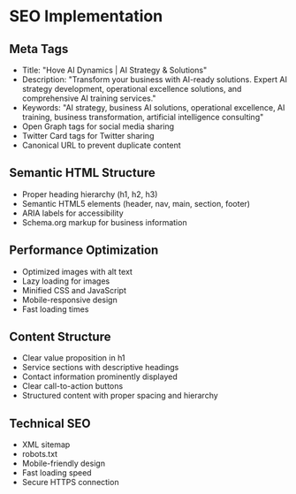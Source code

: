 # SEO Implementation

## Meta Tags
- Title: "Hove AI Dynamics | AI Strategy & Solutions"
- Description: "Transform your business with AI-ready solutions. Expert AI strategy development, operational excellence solutions, and comprehensive AI training services."
- Keywords: "AI strategy, business AI solutions, operational excellence, AI training, business transformation, artificial intelligence consulting"
- Open Graph tags for social media sharing
- Twitter Card tags for Twitter sharing
- Canonical URL to prevent duplicate content

## Semantic HTML Structure
- Proper heading hierarchy (h1, h2, h3)
- Semantic HTML5 elements (header, nav, main, section, footer)
- ARIA labels for accessibility
- Schema.org markup for business information

## Performance Optimization
- Optimized images with alt text
- Lazy loading for images
- Minified CSS and JavaScript
- Mobile-responsive design
- Fast loading times

## Content Structure
- Clear value proposition in h1
- Service sections with descriptive headings
- Contact information prominently displayed
- Clear call-to-action buttons
- Structured content with proper spacing and hierarchy

## Technical SEO
- XML sitemap
- robots.txt
- Mobile-friendly design
- Fast loading speed
- Secure HTTPS connection 